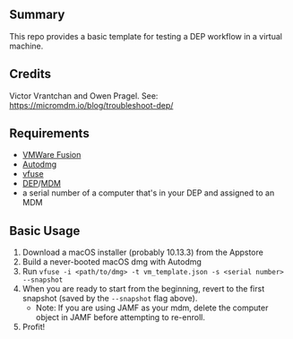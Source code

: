 ## Summary
This repo provides a basic template for testing a DEP workflow in a virtual machine.

## Credits

Victor Vrantchan and Owen Pragel. See: https://micromdm.io/blog/troubleshoot-dep/

## Requirements
- [VMWare Fusion](https://www.vmware.com/products/fusion.html)
- [Autodmg](https://github.com/MagerValp/AutoDMG)
- [vfuse](https://github.com/chilcote/vfuse)
- [DEP](https://www.apple.com/business/dep/)/[MDM](https://support.apple.com/business#gallery-toggletabs-view-0-tab-3)
- a serial number of a computer that's in your DEP and assigned to an MDM

## Basic Usage

1. Download a macOS installer (probably 10.13.3) from the Appstore
2. Build a never-booted macOS dmg with Autodmg
3. Run `vfuse -i <path/to/dmg> -t vm_template.json -s <serial number> --snapshot`
4. When you are ready to start from the beginning, revert to the first snapshot (saved by the `--snapshot` flag above). 
   - Note: If you are using JAMF as your mdm, delete the computer object in JAMF before attempting to re-enroll. 
5. Profit! 
